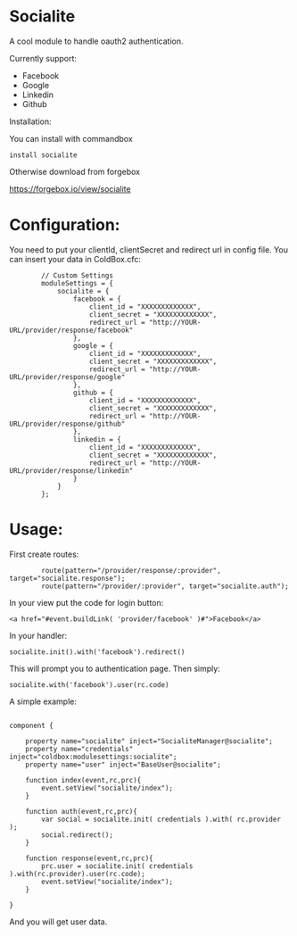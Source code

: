 # Socialite

A cool module to handle oauth2 authentication.

Currently support:

* Facebook
* Google
* Linkedin
* Github

Installation:

You can install with commandbox

`install socialite`

Otherwise download from forgebox

https://forgebox.io/view/socialite

# Configuration:

You need to put your clientId, clientSecret and redirect url in config file.
You can insert your data in ColdBox.cfc:

```
		// Custom Settings
	    moduleSettings = {
			socialite = {
				facebook = {
					client_id = "XXXXXXXXXXXXX",
					client_secret = "XXXXXXXXXXXXX",
					redirect_url = "http://YOUR-URL/provider/response/facebook"					
				},
				google = {
					client_id = "XXXXXXXXXXXXX",
					client_secret = "XXXXXXXXXXXXX",
					redirect_url = "http://YOUR-URL/provider/response/google"					
				},
				github = {
					client_id = "XXXXXXXXXXXXX",
					client_secret = "XXXXXXXXXXXXX",
					redirect_url = "http://YOUR-URL/provider/response/github"					
				},
				linkedin = {
					client_id = "XXXXXXXXXXXXX",
					client_secret = "XXXXXXXXXXXXX",
					redirect_url = "http://YOUR-URL/provider/response/linkedin"					
				}
			}
		};
```


# Usage:

First create routes:

```
		route(pattern="/provider/response/:provider", target="socialite.response");
		route(pattern="/provider/:provider", target="socialite.auth");

```

In your view put the code for login button:

`<a href="#event.buildLink( 'provider/facebook' )#">Facebook</a>`


In your handler:

`socialite.init().with('facebook').redirect()`

This will prompt you to authentication page. Then simply:

`socialite.with('facebook').user(rc.code)`

A simple example:

```

component {

	property name="socialite" inject="SocialiteManager@socialite";
    property name="credentials" inject="coldbox:modulesettings:socialite";
	property name="user" inject="BaseUser@socialite";

	function index(event,rc,prc){
		event.setView("socialite/index");
	}

	function auth(event,rc,prc){
		var social = socialite.init( credentials ).with( rc.provider );
		social.redirect();
	}

	function response(event,rc,prc){
		prc.user = socialite.init( credentials ).with(rc.provider).user(rc.code);
		event.setView("socialite/index");
	}

}
```

And you will get user data.
